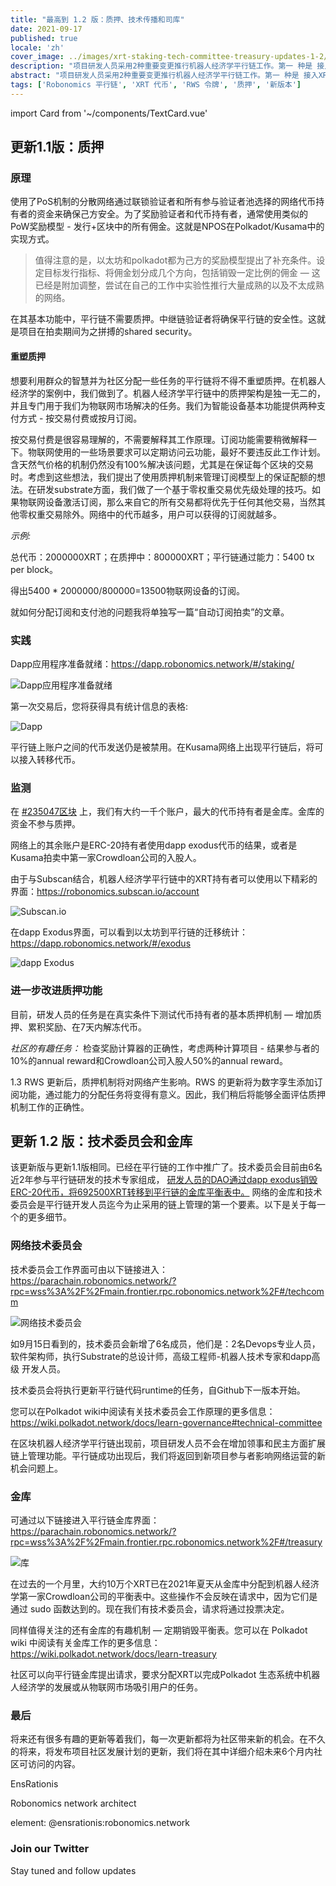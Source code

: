 ```yaml
---
title: "最高到 1.2 版：质押、技术传播和司库"
date: 2021-09-17
published: true
locale: 'zh'
cover_image: ../images/xrt-staking-tech-committee-treasury-updates-1-2/113_Up_to_version_1_2_stakingtech_comm_treasury.jpg
description: "项目研发人员采用2种重要变更推行机器人经济学平行链工作。第一 种是 接入XRT质押泛函数，第二 种是启动第一个链上管理机制。"
abstract: "项目研发人员采用2种重要变更推行机器人经济学平行链工作。第一 种是 接入XRT质押泛函数，第二 种是启动第一个链上管理机制。"
tags: ['Robonomics 平行链', 'XRT 代币', 'RWS 令牌', '质押', '新版本']
---
```

import Card from '~/components/TextCard.vue'

## 更新1.1版：质押

### 原理

使用了PoS机制的分散网络通过联锁验证者和所有参与验证者池选择的网络代币持有者的资金来确保己方安全。为了奖励验证者和代币持有者，通常使用类似的PoW奖励模型 - 发行+区块中的所有佣金。这就是NPOS在Polkadot/Kusama中的实现方式。

> 值得注意的是，以太坊和polkadot都为己方的奖励模型提出了补充条件。设定目标发行指标、将佣金划分成几个方向，包括销毁一定比例的佣金 — 这已经是附加调整，尝试在自己的工作中实验性推行大量成熟的以及不太成熟的网络。

在其基本功能中，平行链不需要质押。中继链验证者将确保平行链的安全性。这就是项目在拍卖期间为之拼搏的shared security。

#### 重塑质押

想要利用群众的智慧并为社区分配一些任务的平行链将不得不重塑质押。在机器人经济学的案例中，我们做到了。机器人经济学平行链中的质押架构是独一无二的，并且专门用于我们为物联网市场解决的任务。我们为智能设备基本功能提供两种支付方式 - 按交易付费或按月订阅。

按交易付费是很容易理解的，不需要解释其工作原理。订阅功能需要稍微解释一下。物联网使用的一些场景要求可以定期访问云功能，最好不要违反此工作计划。含天然气价格的机制仍然没有100%解决该问题，尤其是在保证每个区块的交易时。考虑到这些想法，我们提出了使用质押机制来管理订阅模型上的保证配额的想法。在研发substrate方面，我们做了一个基于零权重交易优先级处理的技巧。如果物联网设备激活订阅，那么来自它的所有交易都将优先于任何其他交易，当然其他零权重交易除外。网络中的代币越多，用户可以获得的订阅就越多。

<Card>

*示例:*

总代币：2000000XRT；在质押中：800000XRT；平行链通过能力：5400 tx per block。

得出5400 * 2000000/800000=13500物联网设备的订阅。

</Card>

就如何分配订阅和支付池的问题我将单独写一篇“自动订阅拍卖”的文章。

### 实践

Dapp应用程序准备就绪：https://dapp.robonomics.network/#/staking/

![Dapp应用程序准备就绪](../images/xrt-staking-tech-committee-treasury-updates-1-2/image2.jpg)

第一次交易后，您将获得具有统计信息的表格:

![Dapp](../images/xrt-staking-tech-committee-treasury-updates-1-2/image4.jpg)

平行链上账户之间的代币发送仍是被禁用。在Kusama网络上出现平行链后，将可以接入转移代币。

### 监测

在 [#235047区块](https://robonomics.subscan.io/block/235047) 上，我们有大约一千个账户，最大的代币持有者是金库。金库的资金不参与质押。

网络上的其余账户是ERC-20持有者使用dapp exodus代币的结果，或者是Kusama拍卖中第一家Crowdloan公司的入股人。

由于与Subscan结合，机器人经济学平行链中的XRT持有者可以使用以下精彩的界面：https://robonomics.subscan.io/account

![Subscan.io](../images/xrt-staking-tech-committee-treasury-updates-1-2/image3.jpg)

在dapp Exodus界面，可以看到以太坊到平行链的迁移统计：https://dapp.robonomics.network/#/exodus

![dapp Exodus](../images/xrt-staking-tech-committee-treasury-updates-1-2/image6.jpg)

### 进一步改进质押功能

目前，研发人员的任务是在真实条件下测试代币持有者的基本质押机制 — 增加质押、累积奖励、在7天内解冻代币。

*社区的有趣任务：* 检查奖励计算器的正确性，考虑两种计算项目 - 结果参与者的10%的annual reward和Crowdloan公司入股人50%的annual reward。

1.3 RWS 更新后，质押机制将对网络产生影响。RWS 的更新将为数字孪生添加订阅功能，通过能力的分配任务将变得有意义。因此，我们稍后将能够全面评估质押机制工作的正确性。

## 更新 1.2 版：技术委员会和金库

该更新版与更新1.1版相同。已经在平行链的工作中推广了。技术委员会目前由6名近2年参与平行链研发的技术专家组成， [研发人员的DAO通过dapp exodus销毁ERC-20代币，将692500XRT转移到平行链的金库平衡表中。](https://etherscan.io/tx/0x6b9a9cbe7d21badf565ebce0fb50b865da8f5f784899db5fb455d1b276d14acf) 网络的金库和技术委员会是平行链开发人员迄今为止采用的链上管理的第一个要素。以下是关于每一个的更多细节。

### 网络技术委员会

技术委员会工作界面可由以下链接进入： https://parachain.robonomics.network/?rpc=wss%3A%2F%2Fmain.frontier.rpc.robonomics.network%2F#/techcomm

![网络技术委员会](../images/xrt-staking-tech-committee-treasury-updates-1-2/image5.jpg)

如9月15日看到的，技术委员会新增了6名成员，他们是：2名Devops专业人员，软件架构师，执行Substrate的总设计师，高级工程师-机器人技术专家和dapp高级 开发人员。

技术委员会将执行更新平行链代码runtime的任务，自Github下一版本开始。

您可以在Polkadot wiki中阅读有关技术委员会工作原理的更多信息： https://wiki.polkadot.network/docs/learn-governance#technical-committee

在区块机器人经济学平行链出现前，项目研发人员不会在增加领事和民主方面扩展链上管理功能。平行链成功出现后，我们将返回到新项目参与者影响网络运营的新机会问题上。

### 金库

可通过以下链接进入平行链金库界面： https://parachain.robonomics.network/?rpc=wss%3A%2F%2Fmain.frontier.rpc.robonomics.network%2F#/treasury

![库](../images/xrt-staking-tech-committee-treasury-updates-1-2/image1.jpg)

在过去的一个月里，大约10万个XRT已在2021年夏天从金库中分配到机器人经济学第一家Crowdloan公司的平衡表中。这些操作不会反映在请求中，因为它们是通过 sudo 函数达到的。现在我们有技术委员会，请求将通过投票决定。

同样值得关注的还有金库的有趣机制 — 定期销毁平衡表。您可以在 Polkadot wiki 中阅读有关金库工作的更多信息： https://wiki.polkadot.network/docs/learn-treasury

社区可以向平行链金库提出请求，要求分配XRT以完成Polkadot 生态系统中机器人经济学的发展或从物联网市场吸引用户的任务。

### 最后

将来还有很多有趣的更新等着我们，每一次更新都将为社区带来新的机会。在不久的将来，将发布项目社区发展计划的更新，我们将在其中详细介绍未来6个月内社区可访问的内容。

<Card :image="'/avatars/Sergei-Lonshakov.jpg'" :back="'transparent'" imageSize="big">

EnsRationis

Robonomics network architect

element: @ensrationis:robonomics.network

</Card>


<Card :icon="'/icons/icon-notification.png'" :link="'https://twitter.com/AIRA_Robonomics'">

### Join our Twitter

Stay tuned and follow updates

</Card>
